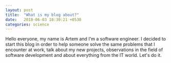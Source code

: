 ```yaml
---
layout: post
title:  "What is my blog about?"
date:   2018-06-03 18:30:21 +0530
categories: science
---
```

Hello everyone, my name is Artem and I'm a software engineer. 
I decided to start this blog in order to help someone solve the same problems that 
I encounter at work, talk about my new projects, observations in the field of software development and about everything from the IT world.
Let's do it.
